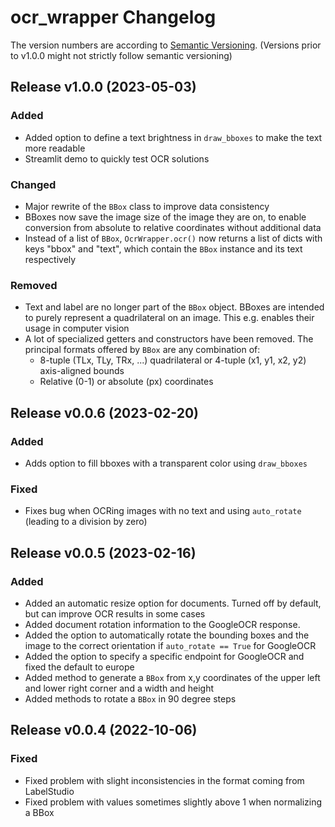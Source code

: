 # ocr_wrapper Changelog
The version numbers are according to [Semantic Versioning](http://semver.org/).
(Versions prior to v1.0.0 might not strictly follow semantic versioning)

## Release v1.0.0  (2023-05-03)
### Added
- Added option to define a text brightness in `draw_bboxes` to make the text more readable
- Streamlit demo to quickly test OCR solutions
### Changed
- Major rewrite of the `BBox` class to improve data consistency
- BBoxes now save the image size of the image they are on, to enable conversion from absolute to relative coordinates without additional data
- Instead of a list of `BBox`, `OcrWrapper.ocr()` now returns a list of dicts with keys  "bbox" and "text", which contain the `BBox` instance and its text respectively
### Removed
- Text and label are no longer part of the `BBox` object. BBoxes are intended to purely represent a quadrilateral on an image. This e.g. enables their usage in computer vision
- A lot of specialized getters and constructors have been removed. The principal formats offered by `BBox` are any combination of:
  - 8-tuple (TLx, TLy, TRx, ...) quadrilateral or 4-tuple (x1, y1, x2, y2) axis-aligned bounds
  - Relative (0-1) or absolute (px) coordinates

## Release v0.0.6  (2023-02-20)
### Added
- Adds option to fill bboxes with a transparent color using
  `draw_bboxes`

### Fixed
- Fixes bug when OCRing images with no text and using `auto_rotate`
  (leading to a division by zero)

## Release v0.0.5  (2023-02-16)
### Added
- Added an automatic resize option for documents. Turned off by
default, but can improve OCR results in some cases
- Added document rotation information to the GoogleOCR response.
- Added the option to automatically rotate the bounding boxes and the
image to the correct orientation if `auto_rotate == True` for
GoogleOCR
- Added the option to specify a specific endpoint for GoogleOCR and
fixed the default to europe
- Added method to generate a `BBox` from x,y coordinates of the upper
left and lower right corner and a width and height
- Added methods to rotate a `BBox` in 90 degree steps

## Release v0.0.4  (2022-10-06)
### Fixed
- Fixed problem with slight inconsistencies in the format coming from LabelStudio
- Fixed problem with values sometimes slightly above 1 when normalizing a BBox
